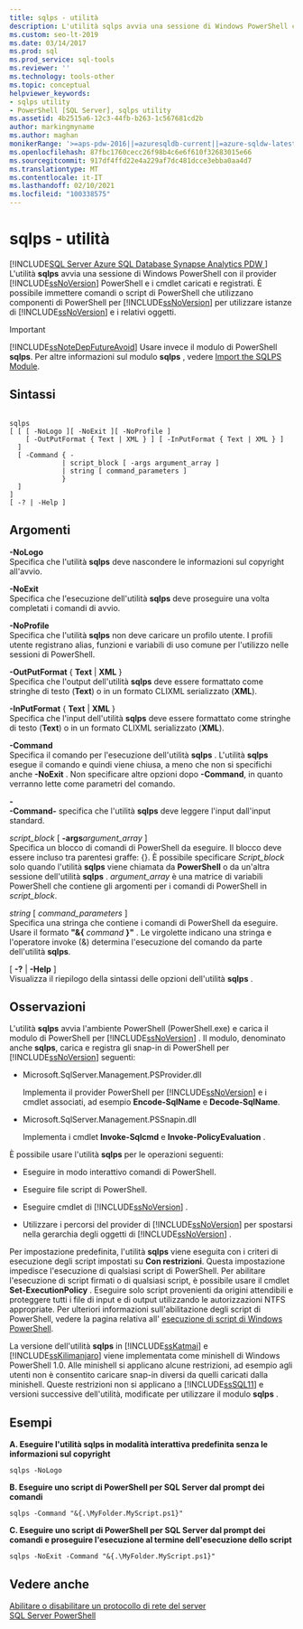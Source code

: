 ```yaml
---
title: sqlps - utilità
description: L'utilità sqlps avvia una sessione di Windows PowerShell con il provider SQL Server PowerShell e i cmdlet caricati e registrati.
ms.custom: seo-lt-2019
ms.date: 03/14/2017
ms.prod: sql
ms.prod_service: sql-tools
ms.reviewer: ''
ms.technology: tools-other
ms.topic: conceptual
helpviewer_keywords:
- sqlps utility
- PowerShell [SQL Server], sqlps utility
ms.assetid: 4b2515a6-12c3-44fb-b263-1c567681cd2b
author: markingmyname
ms.author: maghan
monikerRange: '>=aps-pdw-2016||=azuresqldb-current||=azure-sqldw-latest||>=sql-server-2016||>=sql-server-linux-2017'
ms.openlocfilehash: 87fbc1760cecc26f98b4c6e6f610f32683015e66
ms.sourcegitcommit: 917df4ffd22e4a229af7dc481dcce3ebba0aa4d7
ms.translationtype: MT
ms.contentlocale: it-IT
ms.lasthandoff: 02/10/2021
ms.locfileid: "100338575"
---
```

# <a name="sqlps-utility"></a>sqlps - utilità
[!INCLUDE[SQL Server Azure SQL Database Synapse Analytics PDW ](../includes/applies-to-version/sql-asdb-asdbmi-asa-pdw.md)]
  L'utilità **sqlps** avvia una sessione di Windows PowerShell con il provider [!INCLUDE[ssNoVersion](../includes/ssnoversion-md.md)] PowerShell e i cmdlet caricati e registrati. È possibile immettere comandi o script di PowerShell che utilizzano componenti di PowerShell per [!INCLUDE[ssNoVersion](../includes/ssnoversion-md.md)] per utilizzare istanze di [!INCLUDE[ssNoVersion](../includes/ssnoversion-md.md)] e i relativi oggetti.  
  
> [!IMPORTANT]  
>  [!INCLUDE[ssNoteDepFutureAvoid](../includes/ssnotedepfutureavoid-md.md)] Usare invece il modulo di PowerShell **sqlps**. Per altre informazioni sul modulo **sqlps** , vedere [Import the SQLPS Module](../powershell/download-sql-server-ps-module.md).  
  
## <a name="syntax"></a>Sintassi  
  
```  
  
sqlps   
[ [ [ -NoLogo ][ -NoExit ][ -NoProfile ]  
    [ -OutPutFormat { Text | XML } ] [ -InPutFormat { Text | XML } ]  
  ]  
  [ -Command { -  
             | script_block [ -args argument_array ]  
             | string [ command_parameters ]  
             }  
  ]  
]  
[ -? | -Help ]  
```  
  
## <a name="arguments"></a>Argomenti  
 **-NoLogo**  
 Specifica che l'utilità **sqlps** deve nascondere le informazioni sul copyright all'avvio.  
  
 **-NoExit**  
 Specifica che l'esecuzione dell'utilità **sqlps** deve proseguire una volta completati i comandi di avvio.  
  
 **-NoProfile**  
 Specifica che l'utilità **sqlps** non deve caricare un profilo utente. I profili utente registrano alias, funzioni e variabili di uso comune per l'utilizzo nelle sessioni di PowerShell.  
  
 **-OutPutFormat** { **Text** | **XML** }  
 Specifica che l'output dell'utilità **sqlps** deve essere formattato come stringhe di testo (**Text**) o in un formato CLIXML serializzato (**XML**).  
  
 **-InPutFormat** { **Text** | **XML** }  
 Specifica che l'input dell'utilità **sqlps** deve essere formattato come stringhe di testo (**Text**) o in un formato CLIXML serializzato (**XML**).  
  
 **-Command**  
 Specifica il comando per l'esecuzione dell'utilità **sqlps** . L'utilità **sqlps** esegue il comando e quindi viene chiusa, a meno che non si specifichi anche **-NoExit** . Non specificare altre opzioni dopo **-Command**, in quanto verranno lette come parametri del comando.  
  
 **-**  
 **-Command-** specifica che l'utilità **sqlps** deve leggere l'input dall'input standard.  
  
 *script_block* [ **-args**_argument\_array_ ]  
 Specifica un blocco di comandi di PowerShell da eseguire. Il blocco deve essere incluso tra parentesi graffe: {}. È possibile specificare *Script_block* solo quando l'utilità **sqlps** viene chiamata da **PowerShell** o da un'altra sessione dell'utilità **sqlps** . *argument_array* è una matrice di variabili PowerShell che contiene gli argomenti per i comandi di PowerShell in *script_block*.  
  
 *string* [ *command_parameters* ]  
 Specifica una stringa che contiene i comandi di PowerShell da eseguire. Usare il formato **"&{** _command_ **}"** . Le virgolette indicano una stringa e l'operatore invoke (&) determina l'esecuzione del comando da parte dell'utilità **sqlps**.  
  
 [ **-?** |  **-Help** ]  
 Visualizza il riepilogo della sintassi delle opzioni dell'utilità **sqlps** .  
  
## <a name="remarks"></a>Osservazioni  
 L'utilità **sqlps** avvia l'ambiente PowerShell (PowerShell.exe) e carica il modulo di PowerShell per [!INCLUDE[ssNoVersion](../includes/ssnoversion-md.md)] . Il modulo, denominato anche **sqlps**, carica e registra gli snap-in di PowerShell per [!INCLUDE[ssNoVersion](../includes/ssnoversion-md.md)] seguenti:  
  
-   Microsoft.SqlServer.Management.PSProvider.dll  
  
     Implementa il provider PowerShell per [!INCLUDE[ssNoVersion](../includes/ssnoversion-md.md)] e i cmdlet associati, ad esempio **Encode-SqlName** e **Decode-SqlName**.  
  
-   Microsoft.SqlServer.Management.PSSnapin.dll  
  
     Implementa i cmdlet **Invoke-Sqlcmd** e **Invoke-PolicyEvaluation** .  
  
 È possibile usare l'utilità **sqlps** per le operazioni seguenti:  
  
-   Eseguire in modo interattivo comandi di PowerShell.  
  
-   Eseguire file script di PowerShell.  
  
-   Eseguire cmdlet di [!INCLUDE[ssNoVersion](../includes/ssnoversion-md.md)] .  
  
-   Utilizzare i percorsi del provider di [!INCLUDE[ssNoVersion](../includes/ssnoversion-md.md)] per spostarsi nella gerarchia degli oggetti di [!INCLUDE[ssNoVersion](../includes/ssnoversion-md.md)] .  
  
 Per impostazione predefinita, l'utilità **sqlps** viene eseguita con i criteri di esecuzione degli script impostati su **Con restrizioni**. Questa impostazione impedisce l'esecuzione di qualsiasi script di PowerShell. Per abilitare l'esecuzione di script firmati o di qualsiasi script, è possibile usare il cmdlet **Set-ExecutionPolicy** . Eseguire solo script provenienti da origini attendibili e proteggere tutti i file di input e di output utilizzando le autorizzazioni NTFS appropriate. Per ulteriori informazioni sull'abilitazione degli script di PowerShell, vedere la pagina relativa all' [esecuzione di script di Windows PowerShell](/previous-versions/system-center/virtual-machine-manager-2008-r2/cc917925(v=technet.10)).  
  
 La versione dell'utilità **sqlps** in [!INCLUDE[ssKatmai](../includes/sskatmai-md.md)] e [!INCLUDE[ssKilimanjaro](../includes/sskilimanjaro-md.md)] viene implementata come minishell di Windows PowerShell 1.0. Alle minishell si applicano alcune restrizioni, ad esempio agli utenti non è consentito caricare snap-in diversi da quelli caricati dalla minishell. Queste restrizioni non si applicano a [!INCLUDE[ssSQL11](../includes/sssql11-md.md)] e versioni successive dell'utilità, modificate per utilizzare il modulo **sqlps** .  
  
## <a name="examples"></a>Esempi  
 **A. Eseguire l'utilità sqlps in modalità interattiva predefinita senza le informazioni sul copyright**  
  
```  
sqlps -NoLogo  
```  
  
 **B. Eseguire uno script di PowerShell per SQL Server dal prompt dei comandi**  
  
```  
sqlps -Command "&{.\MyFolder.MyScript.ps1}"  
```  
  
 **C. Eseguire uno script di PowerShell per SQL Server dal prompt dei comandi e proseguire l'esecuzione al termine dell'esecuzione dello script**  
  
```  
sqlps -NoExit -Command "&{.\MyFolder.MyScript.ps1}"  
```  
  
## <a name="see-also"></a>Vedere anche  
 [Abilitare o disabilitare un protocollo di rete del server](../database-engine/configure-windows/enable-or-disable-a-server-network-protocol.md)   
 [SQL Server PowerShell](../powershell/sql-server-powershell.md)  
  
